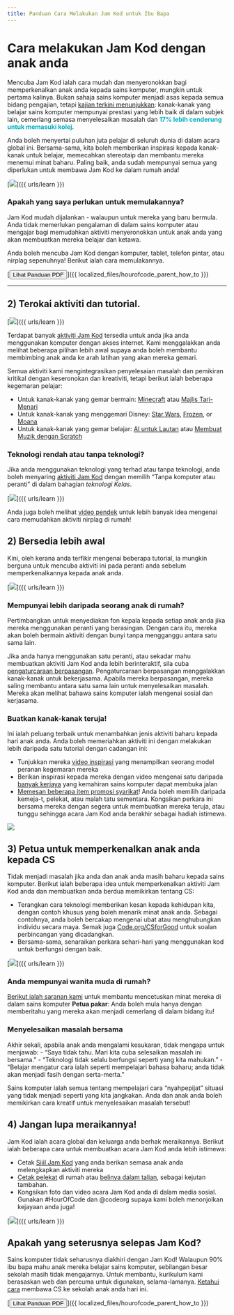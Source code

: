 ```yaml
---
title: Panduan Cara Melakukan Jam Kod untuk Ibu Bapa
---
```


# Cara melakukan Jam Kod dengan anak anda

Mencuba Jam Kod ialah cara mudah dan menyeronokkan bagi memperkenalkan anak anda kepada sains komputer, mungkin untuk pertama kalinya. Bukan sahaja sains komputer menjadi asas kepada semua bidang pengajian, tetapi [kajian terkini menunjukkan](https://medium.com/@codeorg/cs-helps-students-outperform-in-school-college-and-workplace-66dd64a69536): kanak-kanak yang belajar sains komputer mempunyai prestasi yang lebih baik di dalam subjek lain, cemerlang semasa menyelesaikan masalah dan <font color="00adbc"><b>17% lebih cenderung untuk memasuki kolej</b></font>.

Anda boleh menyertai puluhan juta pelajar di seluruh dunia di dalam acara global ini. Bersama-sama, kita boleh memberikan inspirasi kepada kanak-kanak untuk belajar, memecahkan stereotaip dan membantu mereka menemui minat baharu. Paling baik, anda sudah mempunyai semua yang diperlukan untuk membawa Jam Kod ke dalam rumah anda!

[![](/images/fit-600/Marketing/mother-helping-her-daughter-use-a-laptop-4260325.jpg)]({{ urls/learn }})

<h3>Apakah yang saya perlukan untuk memulakannya?</h3>

Jam Kod mudah dijalankan - walaupun untuk mereka yang baru bermula. Anda tidak memerlukan pengalaman di dalam sains komputer atau mengajar bagi memudahkan aktiviti menyeronokkan untuk anak anda yang akan membuatkan mereka belajar dan ketawa.

Anda boleh mencuba Jam Kod dengan komputer, tablet, telefon pintar, atau nirplag sepenuhnya! Berikut ialah cara memulakannya.

[<button>Lihat Panduan PDF</button>]({{ localized_files/hourofcode_parent_how_to }})

* * *

## 2) Terokai aktiviti dan tutorial.

[![](/images/fit-600/tutorials.png)]({{ urls/learn }})

Terdapat banyak [aktiviti Jam Kod](https://hourofcode.com/us/learn) tersedia untuk anda jika anda menggunakan komputer dengan akses internet. Kami menggalakkan anda melihat beberapa pilihan lebih awal supaya anda boleh membantu membimbing anak anda ke arah latihan yang akan mereka gemari.

Semua aktiviti kami mengintegrasikan penyelesaian masalah dan pemikiran kritikal dengan keseronokan dan kreativiti, tetapi berikut ialah beberapa kegemaran pelajar:

- Untuk kanak-kanak yang gemar bermain: [Minecraft](https://code.org/minecraft) atau [Majlis Tari-Menari](https://code.org/dance)
- Untuk kanak-kanak yang menggemari Disney: [Star Wars](https://code.org/starwars), [Frozen](https://studio.code.org/s/frozen/lessons/1/levels/1), or [Moana](https://partners.disney.com/hour-of-code?cds&cmp=vanity%7Cnatural%7Cus%7Cmoanahoc%7C)
- Untuk kanak-kanak yang gemar belajar: [AI untuk Lautan](https://code.org/oceans) atau [ Membuat Muzik dengan Scratch](https://scratch.mit.edu/projects/editor/?tutorial=music&utm_source=codeorg)

<h3>Teknologi rendah atau tanpa teknologi?</h3>

Jika anda menggunakan teknologi yang terhad atau tanpa teknologi, anda boleh menyaring [aktiviti Jam Kod](https://hourofcode.com/us/learn) dengan memilih “Tanpa komputer atau peranti” di dalam bahagian *teknologi Kelas*.

[![](/images/fit-500/Marketing/filtering-activities-hoc.jpg)]({{ urls/learn }})

Anda juga boleh melihat [video pendek](https://www.youtube.com/playlist?list=PLzdnOPI1iJNcpfa4LtbaIl35gqir_5XUu) untuk lebih banyak idea mengenai cara memudahkan aktiviti nirplag di rumah!

## 2) Bersedia lebih awal

Kini, oleh kerana anda terfikir mengenai beberapa tutorial, ia mungkin berguna untuk mencuba aktiviti ini pada peranti anda sebelum memperkenalkannya kepada anak anda.

[![](/images/fit-600/Marketing/father-and-children-looking-at-a-laptop-4260749.jpg)]({{ urls/learn }})

<h3>Mempunyai lebih daripada seorang anak di rumah?</h3>

Pertimbangkan untuk menyediakan fon kepala kepada setiap anak anda jika mereka menggunakan peranti yang berasingan. Dengan cara itu, mereka akan boleh bermain aktiviti dengan bunyi tanpa mengganggu antara satu sama lain.

Jika anda hanya menggunakan satu peranti, atau sekadar mahu membuatkan aktiviti Jam Kod anda lebih berinteraktif, sila cuba [pengaturcaraan berpasangan](https://www.youtube.com/watch?v=vgkahOzFH2Q). Pengaturcaraan berpasangan menggalakkan kanak-kanak untuk bekerjasama. Apabila mereka berpasangan, mereka saling membantu antara satu sama lain untuk menyelesaikan masalah. Mereka akan melihat bahawa sains komputer ialah mengenai sosial dan kerjasama.

<h3>Buatkan kanak-kanak teruja! </h3>

Ini ialah peluang terbaik untuk menambahkan jenis aktiviti baharu kepada hari anak anda. Anda boleh memeriahkan aktiviti ini dengan melakukan lebih daripada satu tutorial dengan cadangan ini:

- Tunjukkan mereka [video inspirasi](https://www.youtube.com/playlist?list=PLzdnOPI1iJNcadqJAZnbDYShie4gLZQQJ) yang menampilkan seorang model peranan kegemaran mereka
- Berikan inspirasi kepada mereka dengan video mengenai satu daripada [banyak kerjaya](https://www.youtube.com/playlist?list=PLzdnOPI1iJNfpD8i4Sx7U0y2MccnrNZuP) yang kemahiran sains komputer dapat membuka jalan
- [Memesan beberapa item promosi syarikat](https://store.code.org/)! Anda boleh memilih daripada kemeja-t, pelekat, atau malah tatu sementara. Kongsikan perkara ini bersama mereka dengan segera untuk membuatkan mereka teruja, atau tunggu sehingga acara Jam Kod anda berakhir sebagai hadiah istimewa. 

<a href="https://store.code.org/" target="_blank"><img src="/images/fit-500/Marketing/hourofcodestore.jpg"></a>

## 3) Petua untuk memperkenalkan anak anda kepada CS

Tidak menjadi masalah jika anda dan anak anda masih baharu kepada sains komputer. Berikut ialah beberapa idea untuk memperkenalkan aktiviti Jam Kod anda dan membuatkan anda berdua memikirkan tentang CS:

- Terangkan cara teknologi memberikan kesan kepada kehidupan kita, dengan contoh khusus yang boleh menarik minat anak anda. Sebagai contohnya, anda boleh bercakap mengenai ubat atau menghubungkan individu secara maya. Semak juga [Code.org/CSforGood](https://code.org/csforgood) untuk soalan perbincangan yang dicadangkan.
- Bersama-sama, senaraikan perkara sehari-hari yang menggunakan kod untuk berfungsi dengan baik.

[![](/images/fit-600/Marketing/girl-sitting-on-sofa-while-using-tablet-computer-4144035.jpg)]({{ urls/learn }})

<h3>Anda mempunyai wanita muda di rumah?</h3>

<a href="https://code.org/girls">Berikut ialah saranan kami</a> untuk membantu mencetuskan minat mereka di dalam sains komputer **Petua pakar**: Anda boleh mula hanya dengan memberitahu yang mereka akan menjadi cemerlang di dalam bidang itu!

<h3>Menyelesaikan masalah bersama</h3>

Akhir sekali, apabila anak anda mengalami kesukaran, tidak mengapa untuk menjawab: - “Saya tidak tahu. Mari kita cuba selesaikan masalah ini bersama.” - “Teknologi tidak selalu berfungsi seperti yang kita mahukan.” - “Belajar mengatur cara ialah seperti mempelajari bahasa baharu; anda tidak akan menjadi fasih dengan serta-merta.”

Sains komputer ialah semua tentang mempelajari cara “nyahpepijat” situasi yang tidak menjadi seperti yang kita jangkakan. Anda dan anak anda boleh memikirkan cara kreatif untuk menyelesaikan masalah tersebut!

## 4) Jangan lupa meraikannya!

Jam Kod ialah acara global dan keluarga anda berhak meraikannya. Berikut ialah beberapa cara untuk membuatkan acara Jam Kod anda lebih istimewa:

- Cetak [Sijil Jam Kod](https://staging.code.org/certificates) yang anda berikan semasa anak anda melengkapkan aktiviti mereka 
- [Cetak pelekat](https://staging.hourofcode.com/us/promote/resources#stickers) di rumah atau [belinya dalam talian](https://store.code.org/), sebagai kejutan tambahan. 
- Kongsikan foto dan video acara Jam Kod anda di dalam media sosial. Gunakan #HourOfCode dan @codeorg supaya kami boleh menonjolkan kejayaan anda juga!

[![](/images/fit-600/Marketing/g8TUlHzF.jpeg)]({{ urls/learn }})

<h2>Apakah yang seterusnya selepas Jam Kod?</h2>

Sains komputer tidak seharusnya diakhiri dengan Jam Kod! Walaupun 90% ibu bapa mahu anak mereka belajar sains komputer, sebilangan besar sekolah masih tidak mengajarnya. Untuk membantu, kurikulum kami berasaskan web dan percuma untuk digunakan, selama-lamanya. [Ketahui cara](https://code.org/yourschool) membawa CS ke sekolah anak anda hari ini.

[<button>Lihat Panduan PDF</button>]({{ localized_files/hourofcode_parent_how_to }})